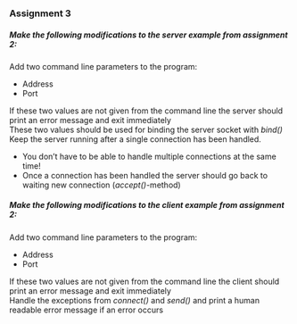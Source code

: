 ### Assignment 3

##### Make the following modifications to the server example from assignment 2:
<p>Add two command line parameters to the program:</p>

<ul>
<li>Address</li>
<li>Port</li>
</ul>

<p>If these two values are not given from the command line the server should print an error message and exit immediately<br />
These two values should be used for binding the server socket with <i>bind()</i><br />
Keep the server running after a single connection has been handled.</p>
<ul>
<li>You don’t have to be able to handle multiple connections at the same time!</li>
<li>Once a connection has been handled the server should go back to waiting new connection (<i>accept()</i>-method)</li>
</ul>

##### Make the following modifications to the client example from assignment 2:
<p style="margin-left='10px'">Add two command line parameters to the program:</p>
<ul>
<li>Address</li>
<li>Port</li>
</ul>

<p>If these two values are not given from the command line the client should print an error message and exit immediately<br />
Handle the exceptions from <i>connect()</i> and <i>send()</i> and print a human readable error message if an error occurs</p>
